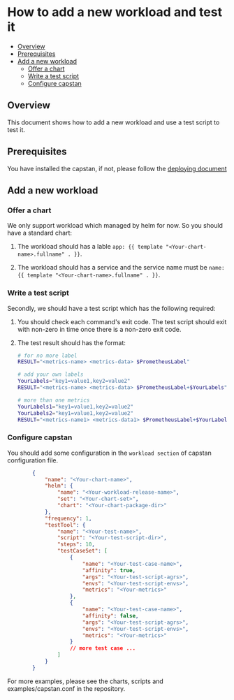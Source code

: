 # How to add a new workload and test it

- [Overview](#overview)
- [Prerequisites](#prerequisites)
- [Add a new workload](#add-a-new-workload)
  - [Offer a chart](#offer-a-chart)
  - [Write a test script](#write-a-test-script)
  - [Configure capstan](#configure-capstan)

## Overview

This document shows how to add a new workload and use a test script to test it.

## Prerequisites

You have installed the capstan, if not, please follow the [deploying document](deploy.md)

## Add a new workload

### Offer a chart

We only support workload which managed by helm for now. So you should have a standard chart:

1. The workload should has a lable `app: {{ template "<Your-chart-name>.fullname" . }}`.

1. The workload should has a service and the service name must be `name: {{ template "<Your-chart-name>.fullname" . }}`.

### Write a test script

Secondly, we should have a test script which has the following required:

1. You should check each command's exit code. The test script should exit with non-zero in time once there is a non-zero exit code.

1. The test result should has the format:

   ```sh
   # for no more label
   RESULT="<metrics-name> <metrics-data> $PrometheusLabel"

   # add your own labels
   YourLabels="key1=value1,key2=value2"
   RESULT="<metrics-name> <metrics-data> $PrometheusLabel+$YourLabels"

   # more than one metrics
   YourLabels1="key1=value1,key2=value2"
   YourLabels2="key1=value1,key2=value2"
   RESULT="<metrics-name1> <metrics-data1> $PrometheusLabel+$YourLabels1\n<metrics-name2> <metrics-data2> $PrometheusLabel+$YourLabels2"
   ```

### Configure capstan

You should add some configuration in the `workload section` of capstan configuration file.

```json
        {
            "name": "<Your-chart-name>",
            "helm": {
                "name": "<Your-workload-release-name>",
                "set": "<Your-chart-set>",
                "chart": "<Your-chart-package-dir>"
            },
            "frequency": 1,
            "testTool": {
                "name": "<Your-test-name>",
                "script": "<Your-test-script-dir>",
                "steps": 10,
                "testCaseSet": [
                    {
                        "name": "<Your-test-case-name>",
                        "affinity": true,
                        "args": "<Your-test-script-agrs>",
                        "envs": "<Your-test-script-envs>",
                        "metrics": "<Your-metrics>"
                    },
                    {
                        "name": "<Your-test-case-name>",
                        "affinity": false,
                        "args": "<Your-test-script-agrs>",
                        "envs": "<Your-test-script-envs>",
                        "metrics": "<Your-metrics>"
                    }
                    // more test case ...
                ]
            }
        }
```

For more examples, please see the charts, scripts and examples/capstan.conf in the repository.
